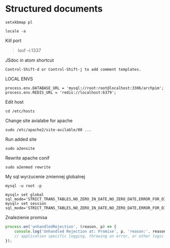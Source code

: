 # Structured documents
~~~
setxkbmap pl
~~~

~~~
locale -a
~~~


Kill port
>lsof -i:1337

JSdoc in atom shortcut
~~~
Control-Shift-d or Control-Shift-j to add comment templates.
~~~

LOCAL ENVS
~~~
process.env.DATABASE_URL = 'mysql://root:root@localhost:3306/archpim';
process.env.REDIS_URL = 'redis://localhost:6379';
~~~
Edit host 
~~~
cd /etc/hosts
~~~
Change site avialabe for apache
~~~
sudo /etc/apache2/site-avilable/00 ...
~~~
Run added site
~~~
sudo a2ensite
~~~

Rewrite apache conif
~~~
sudo a2enmod rewrite
~~~

My sql wyrzucenie zmiennej globalnej
~~~
mysql -u root -p
~~~
~~~mysql
mysql> set global sql_mode='STRICT_TRANS_TABLES,NO_ZERO_IN_DATE,NO_ZERO_DATE,ERROR_FOR_DIVISION_BY_ZERO,NO_AUTO_CREATE_USER,NO_ENGINE_SUBSTITUTION';
mysql> set session sql_mode='STRICT_TRANS_TABLES,NO_ZERO_IN_DATE,NO_ZERO_DATE,ERROR_FOR_DIVISION_BY_ZERO,NO_AUTO_CREATE_USER,NO_ENGINE_SUBSTITUTION';
~~~~

Znalezienie promisa

~~~js
process.on('unhandledRejection', (reason, p) => {
	console.log('Unhandled Rejection at: Promise', p, 'reason:', reason);
	// application specific logging, throwing an error, or other logic here
});
~~~

